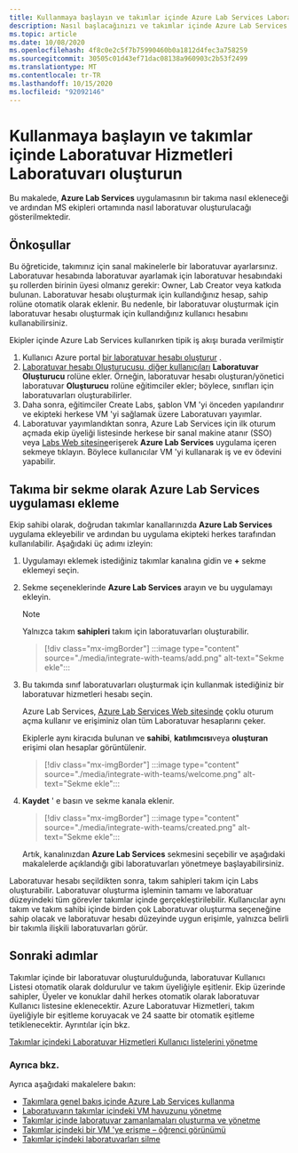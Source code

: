 ```yaml
---
title: Kullanmaya başlayın ve takımlar içinde Azure Lab Services Laboratuvarı oluşturun
description: Nasıl başlacağınızı ve takımlar içinde Azure Lab Services Laboratuvarı oluşturmayı öğrenin.
ms.topic: article
ms.date: 10/08/2020
ms.openlocfilehash: 4f8c0e2c5f7b75990460b0a1812d4fec3a758259
ms.sourcegitcommit: 30505c01d43ef71dac08138a960903c2b53f2499
ms.translationtype: MT
ms.contentlocale: tr-TR
ms.lasthandoff: 10/15/2020
ms.locfileid: "92092146"
---
```

# <a name="get-started-and-create-a-lab-services-lab-within-teams"></a>Kullanmaya başlayın ve takımlar içinde Laboratuvar Hizmetleri Laboratuvarı oluşturun

Bu makalede, **Azure Lab Services** uygulamasının bir takıma nasıl ekleneceği ve ardından MS ekipleri ortamında nasıl laboratuvar oluşturulacağı gösterilmektedir.

## <a name="prerequisites"></a>Önkoşullar

Bu öğreticide, takımınız için sanal makinelerle bir laboratuvar ayarlarsınız. Laboratuvar hesabında laboratuvar ayarlamak için laboratuvar hesabındaki şu rollerden birinin üyesi olmanız gerekir: Owner, Lab Creator veya katkıda bulunan. Laboratuvar hesabı oluşturmak için kullandığınız hesap, sahip rolüne otomatik olarak eklenir. Bu nedenle, bir laboratuvar oluşturmak için laboratuvar hesabı oluşturmak için kullandığınız kullanıcı hesabını kullanabilirsiniz.

Ekipler içinde Azure Lab Services kullanırken tipik iş akışı burada verilmiştir

1. Kullanıcı Azure portal [bir laboratuvar hesabı oluşturur](tutorial-setup-lab-account.md#create-a-lab-account) .
1. [Laboratuvar hesabı Oluşturucusu, diğer kullanıcıları](tutorial-setup-lab-account.md#add-a-user-to-the-lab-creator-role) **Laboratuvar Oluşturucu** rolüne ekler. Örneğin, laboratuvar hesabı oluşturan/yönetici laboratuvar **Oluşturucu** rolüne eğitimciler ekler; böylece, sınıfları için laboratuvarları oluşturabilirler.
1. Daha sonra, eğitimciler Create Labs, şablon VM 'yi önceden yapılandırır ve ekipteki herkese VM 'yi sağlamak üzere Laboratuvarı yayımlar.
1. Laboratuvar yayımlandıktan sonra, Azure Lab Services için ilk oturum açmada ekip üyeliği listesinde herkese bir sanal makine atanır (SSO) veya [Labs Web sitesine](https://labs.azure.com)erişerek **Azure Lab Services** uygulama içeren sekmeye tıklayın. Böylece kullanıcılar VM 'yi kullanarak iş ve ev ödevini yapabilir.

## <a name="add-azure-lab-services-app-as-a-tab-to-a-team"></a>Takıma bir sekme olarak Azure Lab Services uygulaması ekleme

Ekip sahibi olarak, doğrudan takımlar kanallarınızda **Azure Lab Services** uygulama ekleyebilir ve ardından bu uygulama ekipteki herkes tarafından kullanılabilir. Aşağıdaki üç adımı izleyin:

1. Uygulamayı eklemek istediğiniz takımlar kanalına gidin ve **+** sekme eklemeyi seçin. 
1. Sekme seçeneklerinde **Azure Lab Services** arayın ve bu uygulamayı ekleyin. 

    > [!NOTE]
    > Yalnızca takım **sahipleri** takım için laboratuvarları oluşturabilir.

    > [!div class="mx-imgBorder"]
    > :::image type="content" source="./media/integrate-with-teams/add.png" alt-text="Sekme ekle":::
1. Bu takımda sınıf laboratuvarları oluşturmak için kullanmak istediğiniz bir laboratuvar hizmetleri hesabı seçin. 

    Azure Lab Services, [Azure Lab Services Web sitesinde](https://labs.azure.com) çoklu oturum açma kullanır ve erişiminiz olan tüm Laboratuvar hesaplarını çeker. 

    Ekiplerle aynı kiracıda bulunan ve **sahibi**, **katılımcısı**veya **oluşturan** erişimi olan hesaplar görüntülenir. 

    > [!div class="mx-imgBorder"]
    > :::image type="content" source="./media/integrate-with-teams/welcome.png" alt-text="Sekme ekle":::
1. **Kaydet** ' e basın ve sekme kanala eklenir.

    > [!div class="mx-imgBorder"]
    > :::image type="content" source="./media/integrate-with-teams/created.png" alt-text="Sekme ekle":::

    Artık, kanalınızdan **Azure Lab Services** sekmesini seçebilir ve aşağıdaki makalelerde açıklandığı gibi laboratuvarları yönetmeye başlayabilirsiniz.

Laboratuvar hesabı seçildikten sonra, takım sahipleri takım için Labs oluşturabilir. Laboratuvar oluşturma işleminin tamamı ve laboratuar düzeyindeki tüm görevler takımlar içinde gerçekleştirilebilir. Kullanıcılar aynı takım ve takım sahibi içinde birden çok Laboratuvar oluşturma seçeneğine sahip olacak ve laboratuvar hesabı düzeyinde uygun erişimle, yalnızca belirli bir takımla ilişkili laboratuvarları görür.

## <a name="next-steps"></a>Sonraki adımlar

Takımlar içinde bir laboratuvar oluşturulduğunda, laboratuvar Kullanıcı Listesi otomatik olarak doldurulur ve takım üyeliğiyle eşitlenir. Ekip üzerinde sahipler, Üyeler ve konuklar dahil herkes otomatik olarak laboratuvar Kullanıcı listesine eklenecektir. Azure Laboratuvar Hizmetleri, takım üyeliğiyle bir eşitleme koruyacak ve 24 saatte bir otomatik eşitleme tetiklenecektir. Ayrıntılar için bkz.

[Takımlar içindeki Laboratuvar Hizmetleri Kullanıcı listelerini yönetme](how-to-manage-user-lists-within-teams.md)

### <a name="see-also"></a>Ayrıca bkz.

Ayrıca aşağıdaki makalelere bakın:

- [Takımlara genel bakış içinde Azure Lab Services kullanma](lab-services-within-teams-overview.md)
- [Laboratuvarın takımlar içindeki VM havuzunu yönetme](how-to-manage-vm-pool-within-teams.md)
- [Takımlar içinde laboratuvar zamanlamaları oluşturma ve yönetme](how-to-create-schedules-within-teams.md)
- [Takımlar içindeki bir VM 'ye erişme – öğrenci görünümü](how-to-access-vm-for-students-within-teams.md)
- [Takımlar içindeki laboratuvarları silme](how-to-delete-lab-within-teams.md)
